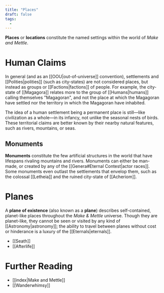 ```yaml
---
title: "Places"
draft: false
tags:
  - 
---
```


**Places** or **locations** constitute the named settings within the world of *Make and Mettle*. 

# Human Claims
In general (and as an [[OOU|out-of-universe]] convention), settlements and [[Polities|polities]] (such as city-states) are not considered places, but instead as groups or [[Factions|factions]] of people. For example, the city-state of [[Magagora]] relates more to the group of [[Humans|humans]] calling themselves "Magagoran", and not the place at which the Magagoran have settled nor the territory in which the Magagoran have inhabited. 

The idea of a human settlement being a permanent place is still—like civilization as a whole—in its infancy, not unlike the seasonal nests of birds. These territorial claims are better known by their nearby natural features, such as rivers, mountains, or seas.

## Monuments
**Monuments** constitute the few artificial structures in the world that have lifespans rivaling mountains and rivers. Monuments can either be man-made, or created by any of the [[Genera#Eternal Contest|actor races]]. Some monuments even outlast the settlements that envelop them, such as the colossal [[Letheia]] and the ruined city-state of [[Acheriom]].

# Planes
A **plane of existence** (also known as a **plane**) describes self-contained, planet-like places throughout the *Make & Mettle* universe. Though they are planet-like, they cannot be seen or visited by any kind of [[Astronomy|astronomy]]; the ability to travel between planes without cost or hinderance is a luxury of the [[Eternals|eternals]].

- [[Seath]] 
- [[Afterlife]]

# Further Reading
- [[index|Make and Mettle]]
- [[Wanderwhimsy]]